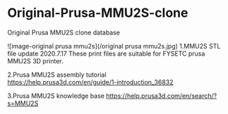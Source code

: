 # Original-Prusa-MMU2S-clone
Original Prusa MMU2S clone database

![image-original prusa mmu2s](/original prusa mmu2s.jpg)
1.MMU2S STL file update 2020.7.17
These print files are suitable for FYSETC prusa MMU2S 3D printer.

2.Prusa MMU2S assembly tutorial  
<https://help.prusa3d.com/en/guide/1-introduction_36832>


3.Prusa MMU2S knowledge base
<https://help.prusa3d.com/en/search/?s=MMU2S>